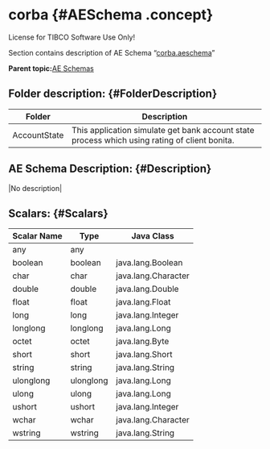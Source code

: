 # corba {#AESchema .concept}

License for TIBCO Software Use Only!

Section contains description of AE Schema “[corba.aeschema](corba.aeschema)”

**Parent topic:**[AE Schemas](../../../projects/AccountState/common/aeschema.md)

## Folder description: {#FolderDescription}

|Folder|Description|
|------|-----------|
|AccountState|This application simulate get bank account state process which using rating of client bonita.|

## AE Schema Description: {#Description}

|No description|

## Scalars: {#Scalars}

|Scalar Name|Type|Java Class|
|-----------|----|----------|
|any|any| |
|boolean|boolean|java.lang.Boolean|
|char|char|java.lang.Character|
|double|double|java.lang.Double|
|float|float|java.lang.Float|
|long|long|java.lang.Integer|
|longlong|longlong|java.lang.Long|
|octet|octet|java.lang.Byte|
|short|short|java.lang.Short|
|string|string|java.lang.String|
|ulonglong|ulonglong|java.lang.Long|
|ulong|ulong|java.lang.Long|
|ushort|ushort|java.lang.Integer|
|wchar|wchar|java.lang.Character|
|wstring|wstring|java.lang.String|

